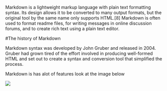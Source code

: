 Markdown is a lightweight markup language with plain text formatting syntax. Its design allows it to be converted to many output formats, but the original tool by the same name only supports HTML.[8] Markdown is often used to format readme files, for writing messages in online discussion forums, and to create rich text using a plain text editor.

#The history of Markdown

Markdown syntax was developed by John Gruber and released in 2004. Gruber had grown tired of the effort involved in producing well-formed HTML and set out to create a syntax and conversion tool that simplified the process.

Markdown is has alot of features look at the image below

![](https://i.pinimg.com/originals/33/19/81/3319813c4fd34c1e5d8663ea3a632329.jpg)
